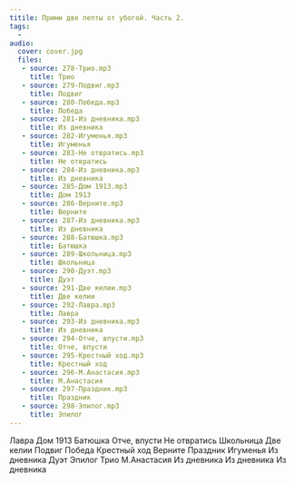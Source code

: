 ```yaml
---
titile: Прими две лепты от убогой. Часть 2.
tags:
  - 
audio:
  cover: cover.jpg
  files:
   - source: 278-Трио.mp3
     title: Трио
   - source: 279-Подвиг.mp3
     title: Подвиг
   - source: 280-Победа.mp3
     title: Победа
   - source: 281-Из дневника.mp3
     title: Из дневника
   - source: 282-Игуменья.mp3
     title: Игуменья
   - source: 283-Не отвратись.mp3
     title: Не отвратись
   - source: 284-Из дневника.mp3
     title: Из дневника
   - source: 285-Дом 1913.mp3
     title: Дом 1913
   - source: 286-Верните.mp3
     title: Верните
   - source: 287-Из дневника.mp3
     title: Из дневника
   - source: 288-Батюшка.mp3
     title: Батюшка
   - source: 289-Школьница.mp3
     title: Школьница
   - source: 290-Дуэт.mp3
     title: Дуэт
   - source: 291-Две келии.mp3
     title: Две келии
   - source: 292-Лавра.mp3
     title: Лавра
   - source: 293-Из дневника.mp3
     title: Из дневника
   - source: 294-Отче, впусти.mp3
     title: Отче, впусти
   - source: 295-Крестный ход.mp3
     title: Крестный ход
   - source: 296-М.Анастасия.mp3
     title: М.Анастасия
   - source: 297-Праздник.mp3
     title: Праздник
   - source: 298-Эпилог.mp3
     title: Эпилог
---
```


Лавра
Дом 1913
Батюшка
Отче, впусти
Не отвратись
Школьница
Две келии
Подвиг
Победа
Крестный ход
Верните
Праздник
Игуменья
Из дневника
Дуэт
Эпилог
Трио
М.Анастасия
Из дневника
Из дневника
Из дневника
  